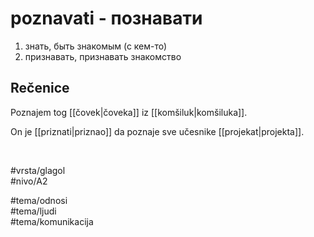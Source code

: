 # poznavati - познавати

1. знать, быть знакомым (с кем-то)  
2. признавать, признавать знакомство  

## Rečenice

Poznajem tog [[čovek|čoveka]] iz [[komšiluk|komšiluka]].  

On je [[priznati|priznao]] da poznaje sve učesnike [[projekat|projekta]].  

<br>

#vrsta/glagol  
#nivo/A2  

#tema/odnosi  
#tema/ljudi  
#tema/komunikacija
